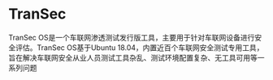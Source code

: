 # TranSec
TranSec OS是一个车联网渗透测试发行版工具，主要用于针对车联网设备进行安全评估。TranSec OS基于Ubuntu 18.04，内置近百个车联网安全测试专用工具，旨在解决车联网安全从业人员测试工具杂乱、测试环境配置复杂、无工具可用等一系列问题
